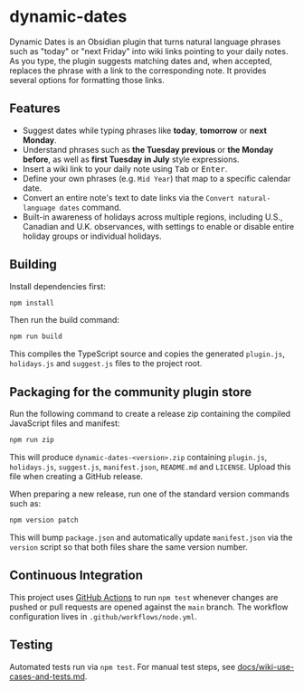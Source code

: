 # dynamic-dates

Dynamic Dates is an Obsidian plugin that turns natural language phrases such as "today" or "next Friday" into wiki links pointing to your daily notes. As you type, the plugin suggests matching dates and, when accepted, replaces the phrase with a link to the corresponding note. It provides several options for formatting those links.

## Features

- Suggest dates while typing phrases like **today**, **tomorrow** or **next Monday**.
- Understand phrases such as **the Tuesday previous** or **the Monday before**,
  as well as **first Tuesday in July** style expressions.
- Insert a wiki link to your daily note using <kbd>Tab</kbd> or <kbd>Enter</kbd>.
- Define your own phrases (e.g. `Mid Year`) that map to a specific calendar date.
- Convert an entire note's text to date links via the `Convert natural-language dates` command.
- Built-in awareness of holidays across multiple regions, including U.S., Canadian and U.K. observances, with settings to enable or disable entire holiday groups or individual holidays.

## Building

Install dependencies first:

```bash
npm install
```

Then run the build command:

```bash
npm run build
```

This compiles the TypeScript source and copies the generated `plugin.js`,
`holidays.js` and `suggest.js` files to the project root.

## Packaging for the community plugin store

Run the following command to create a release zip containing the compiled JavaScript files and manifest:

```bash
npm run zip
```

This will produce `dynamic-dates-<version>.zip` containing `plugin.js`,
`holidays.js`, `suggest.js`, `manifest.json`, `README.md` and `LICENSE`. Upload
this file when creating a GitHub release.

When preparing a new release, run one of the standard version commands such as:

```bash
npm version patch
```

This will bump `package.json` and automatically update `manifest.json` via the
`version` script so that both files share the same version number.

## Continuous Integration

This project uses [GitHub Actions](https://github.com/features/actions) to run
`npm test` whenever changes are pushed or pull requests are opened against the
`main` branch. The workflow configuration lives in
`.github/workflows/node.yml`.

## Testing

Automated tests run via `npm test`.
For manual test steps, see [docs/wiki-use-cases-and-tests.md](docs/wiki-use-cases-and-tests.md).
